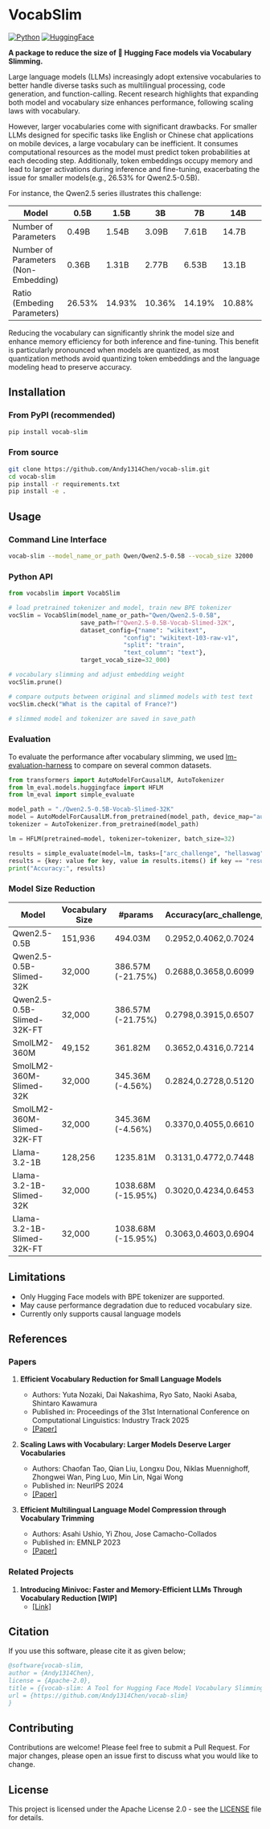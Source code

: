 # VocabSlim

[![Python](https://img.shields.io/badge/python-3670A0?logo=python&logoColor=ffdd54)](#) [![HuggingFace](https://img.shields.io/badge/%F0%9F%A4%97%20Hugging%20Face-red)](#) 

**A package to reduce the size of 🤗 Hugging Face models via Vocabulary Slimming.**

Large language models (LLMs) increasingly adopt extensive vocabularies to better handle diverse tasks such as multilingual processing, code generation, and function-calling. Recent research highlights that expanding both model and vocabulary size enhances performance, following scaling laws with vocabulary.

However, larger vocabularies come with significant drawbacks. For smaller LLMs designed for specific tasks like English or Chinese chat applications on mobile devices, a large vocabulary can be inefficient. It consumes computational resources as the model must predict token probabilities at each decoding step. Additionally, token embeddings occupy memory and lead to larger activations during inference and fine-tuning, exacerbating the issue for smaller models(e.g., 26.53% for Qwen2.5-0.5B).

For instance, the Qwen2.5 series illustrates this challenge:

| Model                                | 0.5B   | 1.5B   | 3B     | 7B     | 14B    | 32B   | 72B   |
| ------------------------------------ | ------ | ------ | ------ | ------ | ------ | ----- | ----- |
| Number of Parameters                 | 0.49B  | 1.54B  | 3.09B  | 7.61B  | 14.7B  | 32.5B | 72.7B |
| Number of Parameters (Non-Embedding) | 0.36B  | 1.31B  | 2.77B  | 6.53B  | 13.1B  | 31.0B | 70.0B |
| Ratio (Embeding Parameters)          | 26.53% | 14.93% | 10.36% | 14.19% | 10.88% | 4.61% | 3.71% |


Reducing the vocabulary can significantly shrink the model size and enhance memory efficiency for both inference and fine-tuning. This benefit is particularly pronounced when models are quantized, as most quantization methods avoid quantizing token embeddings and the language modeling head to preserve accuracy.



## Installation

### From PyPI (recommended)
```bash
pip install vocab-slim
```

### From source
```bash
git clone https://github.com/Andy1314Chen/vocab-slim.git
cd vocab-slim
pip install -r requirements.txt
pip install -e .
```


## Usage


### Command Line Interface
```bash
vocab-slim --model_name_or_path Qwen/Qwen2.5-0.5B --vocab_size 32000
```

### Python API
```python
from vocabslim import VocabSlim

# load pretrained tokenizer and model, train new BPE tokenizer
vocSlim = VocabSlim(model_name_or_path="Qwen/Qwen2.5-0.5B",
                    save_path=f"Qwen2.5-0.5B-Vocab-Slimed-32K",
                    dataset_config={"name": "wikitext",
                                "config": "wikitext-103-raw-v1",
                                "split": "train",
                                "text_column": "text"},
                    target_vocab_size=32_000)

# vocabulary slimming and adjust embedding weight
vocSlim.prune()

# compare outputs between original and slimmed models with test text
vocSlim.check("What is the capital of France?")

# slimmed model and tokenizer are saved in save_path
```


### Evaluation

To evaluate the performance after vocabulary slimming, we used [lm-evaluation-harness](https://github.com/EleutherAI/lm-evaluation-harness) to compare on several common datasets.

```python
from transformers import AutoModelForCausalLM, AutoTokenizer
from lm_eval.models.huggingface import HFLM
from lm_eval import simple_evaluate

model_path = "./Qwen2.5-0.5B-Vocab-Slimed-32K"
model = AutoModelForCausalLM.from_pretrained(model_path, device_map="auto").eval()
tokenizer = AutoTokenizer.from_pretrained(model_path)

lm = HFLM(pretrained=model, tokenizer=tokenizer, batch_size=32)

results = simple_evaluate(model=lm, tasks=["arc_challenge", "hellaswag", "piqa"])
results = {key: value for key, value in results.items() if key == "results"}
print("Accuracy:", results)
```

### Model Size Reduction
| Model                      | Vocabulary Size | #params            | Accuracy(arc_challenge,hellaswag,piqa) | Model Size(GB) |
| -------------------------- | --------------- | ------------------ | -------------------------------------- | -------------- |
| Qwen2.5-0.5B               | 151,936         | 494.03M            | 0.2952,0.4062,0.7024                   | 0.94           |
| Qwen2.5-0.5B-Slimed-32K    | 32,000          | 386.57M (-21.75%)  | 0.2688,0.3658,0.6099                   | 0.73           |
| Qwen2.5-0.5B-Slimed-32K-FT | 32,000          | 386.57M (-21.75%)  | 0.2798,0.3915,0.6507                   | 0.73           |
| SmolLM2-360M               | 49,152          | 361.82M            | 0.3652,0.4316,0.7214                   | 0.69           |
| SmolLM2-360M-Slimed-32K    | 32,000          | 345.36M (-4.56%)   | 0.2824,0.2728,0.5120                   | 0.66           |
| SmolLM2-360M-Slimed-32K-FT | 32,000          | 345.36M (-4.56%)   | 0.3370,0.4055,0.6610                   | 0.66           |
| Llama-3.2-1B               | 128,256         | 1235.81M           | 0.3131,0.4772,0.7448                   | 2.40           |
| Llama-3.2-1B-Slimed-32K    | 32,000          | 1038.68M (-15.95%) | 0.3020,0.4234,0.6453                   | 2.00           |
| Llama-3.2-1B-Slimed-32K-FT | 32,000          | 1038.68M (-15.95%) | 0.3063,0.4603,0.6904                   | 2.00           |



## Limitations
- Only Hugging Face models with BPE tokenizer are supported.
- May cause performance degradation due to reduced vocabulary size.
- Currently only supports causal language models

## References

### Papers
1. **Efficient Vocabulary Reduction for Small Language Models**
   - Authors: Yuta Nozaki, Dai Nakashima, Ryo Sato, Naoki Asaba, Shintaro Kawamura
   - Published in: Proceedings of the 31st International Conference on Computational Linguistics: Industry Track 2025
   - [[Paper]](https://arxiv.org/abs/2305.15020)

2. **Scaling Laws with Vocabulary: Larger Models Deserve Larger Vocabularies**
   - Authors: Chaofan Tao, Qian Liu, Longxu Dou, Niklas Muennighoff, Zhongwei Wan, Ping Luo, Min Lin, Ngai Wong
   - Published in: NeurIPS 2024
   - [[Paper]](https://arxiv.org/abs/2407.13623)

3. **Efficient Multilingual Language Model Compression through Vocabulary Trimming**
   - Authors: Asahi Ushio, Yi Zhou, Jose Camacho-Collados
   - Published in: EMNLP 2023
   - [[Paper]](https://arxiv.org/abs/2305.15020)

### Related Projects
1. **Introducing Minivoc: Faster and Memory-Efficient LLMs Through Vocabulary Reduction [WIP]**
   - [[Link]](https://kaitchup.substack.com/p/introducing-minivoc-faster-and-memory-llms)

## Citation

If you use this software, please cite it as given below;
```bibtex
@software{vocab-slim,
author = {Andy1314Chen},
license = {Apache-2.0},
title = {{vocab-slim: A Tool for Hugging Face Model Vocabulary Slimming}}
url = {https://github.com/Andy1314Chen/vocab-slim}
}
```

## Contributing
Contributions are welcome! Please feel free to submit a Pull Request. For major changes, please open an issue first to discuss what you would like to change.

## License
This project is licensed under the Apache License 2.0 - see the [LICENSE](LICENSE) file for details.
